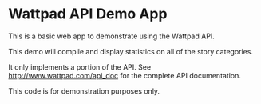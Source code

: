 Wattpad API Demo App
====================

This is a basic web app to demonstrate using the Wattpad API.

This demo will compile and display statistics on all of the story categories.

It only implements a portion of the API.
See http://www.wattpad.com/api_doc for the complete API documentation.

This code is for demonstration purposes only.
